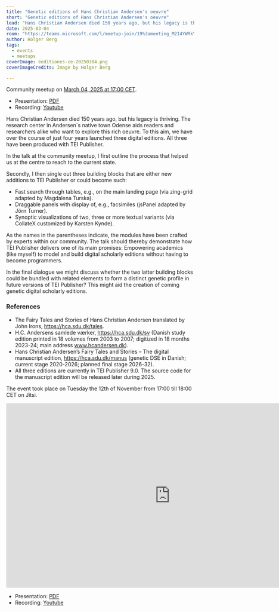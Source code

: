 ```yaml
---
title: "Genetic editions of Hans Christian Andersen's oeuvre"
short: "Genetic editions of Hans Christian Andersen's oeuvre"
lead: "Hans Christian Andersen died 150 years ago, but his legacy is thriving."
date: 2025-03-04
room: "https://teams.microsoft.com/l/meetup-join/19%3ameeting_M2I4YWRkYWMtNDI1ZC00YWJmLWI0YWItNDc3NGY2NDUxMjQz%40thread.v2/0?context=%7b%22Tid%22%3a%22bd21f2e9-9af5-42a1-8caf-eb264278467f%22%2c%22Oid%22%3a%227e4db3d1-dfdc-46a5-b4f2-aaea8a156edb%22%7d"
author: Holger Berg
tags:
  - events
  - meetups
coverImage: eeditiones-ce-20250304.png
coverImageCredits: Image by Holger Berg

---
```


Community meetup on [March 04, 2025 at 17:00 CET](https://www.timeanddate.com/worldclock/fixedtime.html?msg=e-editiones+community+meetup&iso=20250304T17&p1=1425&ah=1).

- Presentation: [PDF](/img/Berg_genetic_e-editiones_2025-03-04.pdf)
- Recording: [Youtube](https://youtu.be/yvEj2fXq5kk)

Hans Christian Andersen died 150 years ago, but his legacy is thriving. The research center in Andersen´s native town Odense aids readers and researchers alike who want to explore this rich oeuvre. To this aim, we have over the course of just four years launched three digital editions. All three have been produced with TEI Publisher.

In the talk at the community meetup, I first outline the process that helped us at the centre to reach to the current state.

Secondly, I then single out three building blocks that are either new additions to TEI Publisher or could become such:

* Fast search through tables, e.g., on the main landing page (via zing-grid adapted by Magdalena Turska).
* Draggable panels with display of, e.g., facsimiles (jsPanel adapted by Jörn Turner).
* Synoptic visualizations of two, three or more textual variants (via CollateX customized by Karsten Kynde).

As the names in the parentheses indicate, the modules have been crafted by experts within our community. The talk should thereby demonstrate how TEI Publisher delivers one of its main promises: Empowering academics (like myself) to model and build digital scholarly editions without having to become programmers.

In the final dialogue we might discuss whether the two latter building blocks could be bundled with related elements to form a distinct genetic profile in future versions of TEI Publisher? This might aid the creation of coming genetic digital scholarly editions.

### References

* The Fairy Tales and Stories of Hans Christian Andersen translated by John Irons, https://hca.sdu.dk/tales.
* H.C. Andersens samlede værker, https://hca.sdu.dk/sv (Danish study edition printed in 18 volumes from 2003 to 2007; digitized in 18 months 2023-24; main address www.hcandersen.dk).
* Hans Christian Andersen’s Fairy Tales and Stories – The digital manuscript edition, https://hca.sdu.dk/manus (genetic DSE in Danish; current stage 2020-2026; planned final stage 2026-32).
* All three editions are currently in TEI Publisher 9.0. The source code for the manuscript edition will be released later during 2025.

The event took place on Tuesday the 12th of November from 17:00 till 18:00 CET on Jitsi.


<iframe width="878" height="494" src="https://www.youtube.com/embed/yvEj2fXq5kk" title="Genetic editions of Hans Christian Andersen&#39;s oeuvre" frameborder="0" allow="accelerometer; autoplay; clipboard-write; encrypted-media; gyroscope; picture-in-picture; web-share" referrerpolicy="strict-origin-when-cross-origin" allowfullscreen></iframe>

- Presentation: [PDF](/img/Berg_genetic_e-editiones_2025-03-04.pdf)
- Recording: [Youtube](https://youtu.be/yvEj2fXq5kk)